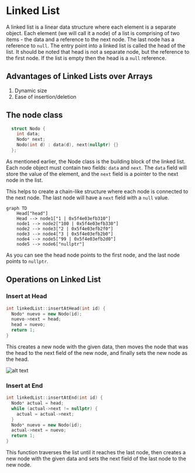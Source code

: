 # Linked List

A linked list is a linear data structure where each element is a separate object. Each element (we will call it a node) of a list is comprising of two items - the data and a reference to the next node. The last node has a reference to `null`. The entry point into a linked list is called the head of the list. It should be noted that head is not a separate node, but the reference to the first node. If the list is empty then the head is a `null` reference.

## Advantages of Linked Lists over Arrays

1. Dynamic size
2. Ease of insertion/deletion

## The node class

```cpp
  struct Nodo {
    int data;
    Nodo* next;
    Nodo(int d) : data(d), next(nullptr) {}
  };
```

As mentioned earlier, the Node class is the building block of the linked list. Each node object must contain two fields: `data` and `next`. The `data` field will store the value of the element, and the `next` field is a pointer to the next node in the list.

This helps to create a chain-like structure where each node is connected to the next node. The last node will have a `next` field with a `null` value.

```mermaid
graph TD
    Head["head"]
    Head --> node1["1 | 0x5f4e03efb310"]
    node1 --> node2["100 | 0x5f4e03efb330"]
    node2 --> node3["2 | 0x5f4e03efb2f0"]
    node3 --> node4["3 | 0x5f4e03efb2b0"]
    node4 --> node5["99 | 0x5f4e03efb2d0"]
    node5 --> node6["nullptr"]

```

As you can see the head node points to the first node, and the last node points to `nullptr`.

## Operations on Linked List

### Insert at Head

```cpp
int linkedList::insertAtHead(int id) {
  Nodo* nuevo = new Nodo(id);
  nuevo->next = head;
  head = nuevo;
  return 1;
}
```

This creates a new node with the given data, then moves the node that was the head to the next field of the new node, and finally sets the new node as the head.

![alt text](./imgs/linkedList/InsertAtHead.png)

### Insert at End

```cpp
int linkedList::insertAtEnd(int id) {
  Nodo* actual = head;
  while (actual->next != nullptr) {
    actual = actual->next;
  }
  Nodo* nuevo = new Nodo(id);
  actual->next = nuevo;
  return 1;
}
```

This function traverses the list until it reaches the last node, then creates a new node with the given data and sets the next field of the last node to the new node.